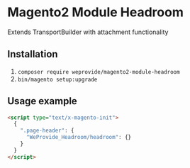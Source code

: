 # Magento2 Module Headroom

Extends TransportBuilder with attachment functionality

## Installation

1. `composer require weprovide/magento2-module-headroom`
2. `bin/magento setup:upgrade`

## Usage example

```html
<script type="text/x-magento-init">
  {
    ".page-header": {
      "WeProvide_Headroom/headroom": {}
    }
  }
</script>
```